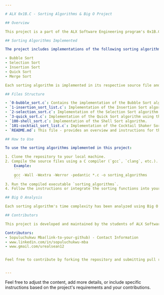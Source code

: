 ```yaml
---

# ALX 0x1B.C - Sorting Algorithms & Big O Project

## Overview

This project is a part of the ALX Software Engineering program's 0x1B.C curriculum, focusing on Sorting Algorithms and Big O notation. The purpose of this project is to implement various sorting algorithms in C programming language and analyze their time complexity using Big O notation.

## Sorting Algorithms Implemented

The project includes implementations of the following sorting algorithms:

- Bubble Sort
- Selection Sort
- Insertion Sort
- Quick Sort
- Merge Sort

Each sorting algorithm is implemented in its respective source file and is accompanied by comments explaining the algorithm's logic and operation.

## Files Structure

- `0-bubble_sort.c`: Contains the implementation of the Bubble Sort algorithm.
- `1-insertion_sort_list.c`: Implementation of the Insertion Sort algorithm for singly linked lists.
- `2-selection_sort.c`: Implementation of the Selection Sort algorithm.
- `3-quick_sort.c`: Implementation of the Quick Sort algorithm using the Lomuto partition scheme.
- `100-shell_sort.c`: Implementation of the Shell Sort algorithm.
- `101-cocktail_sort_list.c`: Implementation of the Cocktail Shaker Sort algorithm for doubly linked lists.
- `README.md`: This file - provides an overview and instructions for the project.

## How to Use

To use the sorting algorithms implemented in this project:

1. Clone the repository to your local machine.
2. Compile the source files using a C compiler (`gcc`, `clang`, etc.).
    Example:
    ```
    gcc -Wall -Wextra -Werror -pedantic *.c -o sorting_algorithms
    ```
3. Run the compiled executable `sorting_algorithms`.
4. Follow the instructions or integrate the sorting functions into your own C programs by including the respective header files and calling the sorting functions as needed.

## Big O Analysis

Each sorting algorithm's time complexity has been analyzed using Big O notation and is documented in the comments within the source files.

## Contributors

This project is developed and maintained by the students of ALX Software Engineering program as part of the 0x1B.C curriculum.

Contributors:
- Sopuluchukwu Mba(link-to-your-github) - Contact Information
- www.linkedin.com/in/sopuluchukwu-mba
- www.gmail.com/urealsean12


Feel free to contribute by forking the repository and submitting pull requests.


---
```


Feel free to adjust the content, add more details, or include specific instructions based on the project's requirements and your contributions.
